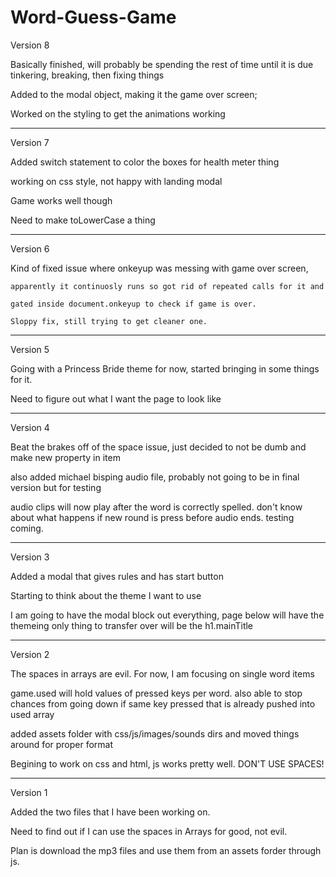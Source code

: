 # Word-Guess-Game
Version 8

Basically finished, will probably be spending the rest of time until it is due tinkering, breaking, then fixing things

Added to the modal object, making it the game over screen;

Worked on the styling to get the animations working

----------------------------------------------------
Version 7

Added switch statement to color the boxes for health meter thing

working on css style, not happy with landing modal

Game works well though

Need to make toLowerCase a thing

----------------------------------------------------
Version 6

Kind of fixed issue where onkeyup was messing with game over screen, 

    apparently it continuosly runs so got rid of repeated calls for it and 

    gated inside document.onkeyup to check if game is over.
    
    Sloppy fix, still trying to get cleaner one.


----------------------------------------------------
Version 5

Going with a Princess Bride theme for now, started bringing in some things for it.

Need to figure out what I want the page to look like

------------------------------------------------------
Version 4

Beat the brakes off of the space issue, just decided to not be dumb and make new property in item

also added michael bisping audio file, probably not going to be in final version but for testing

audio clips will now play after the word is correctly spelled. don't know about what happens if new round is press
    before audio ends. testing coming.

--------------------------------------------------------
Version 3

Added a modal that gives rules and has start button

Starting to think about the theme I want to use

I am going to have the modal block out everything, page below will have the themeing
    only thing to transfer over will be the h1.mainTitle
    
---------------------------------------------------------
Version 2

The spaces in arrays are evil. For now, I am focusing on single word items

game.used will hold values of pressed keys per word.
    also able to stop chances from going down if same key pressed that is already pushed into used array

added assets folder with css/js/images/sounds dirs and moved things around for proper format

Begining to work on css and html, js works pretty well. DON'T USE SPACES!

-----------------------------------------------------------
Version 1

Added the two files that I have been working on.

Need to find out if I can use the spaces in Arrays for good, not evil.
    
Plan is download the mp3 files and use them from an assets forder through js.
